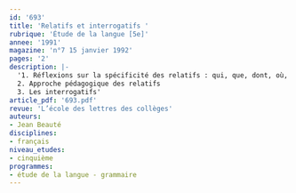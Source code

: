 ```yaml
---
id: '693'
title: 'Relatifs et interrogatifs '
rubrique: 'Étude de la langue [5e]'
annee: '1991'
magazine: 'n°7 15 janvier 1992'
pages: '2'
description: |-
  '1. Réflexions sur la spécificité des relatifs : qui, que, dont, où, qui et quoi, lequel
  2. Approche pédagogique des relatifs
  3. Les interrogatifs'
article_pdf: '693.pdf'
revue: 'L’école des lettres des collèges'
auteurs:
- Jean Beauté
disciplines:
- français
niveau_etudes:
- cinquième
programmes:
- étude de la langue - grammaire
---
```

